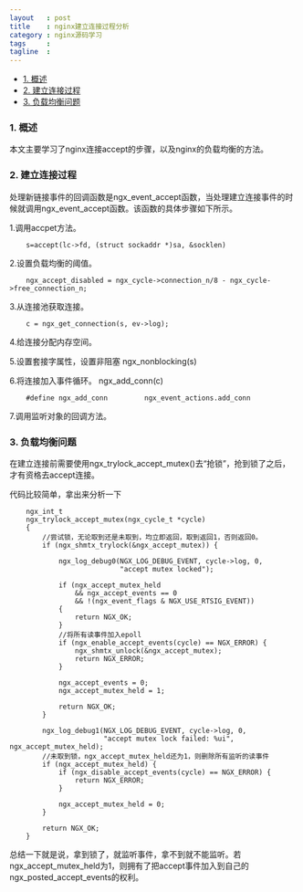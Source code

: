 ```yaml
--- 
layout   : post
title    : nginx建立连接过程分析
category : nginx源码学习
tags     : 
tagline  : 
---
```


*   [1. 概述](#abstract)
*   [2. 建立连接过程](#accept)
*   [3. 负载均衡问题](#balance)

<h3 id="abstract"><a>1. 概述</a></h3>
本文主要学习了nginx连接accept的步骤，以及nginx的负载均衡的方法。

<h3 id="accept"><a>2. 建立连接过程</a></h3>
处理新链接事件的回调函数是ngx_event_accept函数，当处理建立连接事件的时候就调用ngx_event_accept函数。该函数的具体步骤如下所示。

1.调用accpet方法。

		s=accept(lc->fd, (struct sockaddr *)sa, &socklen)

2.设置负载均衡的阈值。

		ngx_accept_disabled = ngx_cycle->connection_n/8 - ngx_cycle->free_connection_n;

3.从连接池获取连接。

		c = ngx_get_connection(s, ev->log);

4.给连接分配内存空间。

5.设置套接字属性，设置非阻塞
		ngx_nonblocking(s)

6.将连接加入事件循环。
		ngx_add_conn(c)

		#define ngx_add_conn         ngx_event_actions.add_conn

7.调用监听对象的回调方法。

<h3 id="balance"><a>3. 负载均衡问题</a></h3>
在建立连接前需要使用ngx_trylock_accept_mutex()去“抢锁”，抢到锁了之后，才有资格去accept连接。

代码比较简单，拿出来分析一下

		ngx_int_t
		ngx_trylock_accept_mutex(ngx_cycle_t *cycle)
		{
			//尝试锁，无论取到还是未取到，均立即返回，取到返回1，否则返回0。
		    if (ngx_shmtx_trylock(&ngx_accept_mutex)) {

		        ngx_log_debug0(NGX_LOG_DEBUG_EVENT, cycle->log, 0,
		                       "accept mutex locked");
		    
		        if (ngx_accept_mutex_held
		            && ngx_accept_events == 0
		            && !(ngx_event_flags & NGX_USE_RTSIG_EVENT))
		        {
		            return NGX_OK;
		        }
		    	//将所有读事件加入epoll
		        if (ngx_enable_accept_events(cycle) == NGX_ERROR) {
		            ngx_shmtx_unlock(&ngx_accept_mutex);
		            return NGX_ERROR;
		        }

		        ngx_accept_events = 0;
		        ngx_accept_mutex_held = 1;

		        return NGX_OK;
		    }

		    ngx_log_debug1(NGX_LOG_DEBUG_EVENT, cycle->log, 0,
		                   "accept mutex lock failed: %ui", ngx_accept_mutex_held);
		    //未取到锁，ngx_accept_mutex_held还为1，则删除所有监听的读事件
		    if (ngx_accept_mutex_held) {
		        if (ngx_disable_accept_events(cycle) == NGX_ERROR) {
		            return NGX_ERROR;
		        }

		        ngx_accept_mutex_held = 0;
		    }

		    return NGX_OK;
		}

总结一下就是说，拿到锁了，就监听事件，拿不到就不能监听。若ngx_accept_mutex_held为1，则拥有了把accept事件加入到自己的ngx_posted_accept_events的权利。